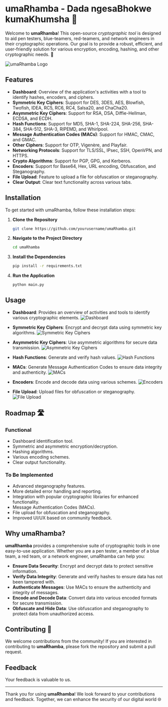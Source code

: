 # umaRhamba - Dada ngesaBhokwe kumaKhumsha 🔐

Welcome to **umaRhamba**! This open-source _cryptographic tool_ is designed to aid pen testers, blue-teamers, red-teamers, and network engineers in their cryptographic operations. Our goal is to provide a robust, efficient, and user-friendly solution for various encryption, encoding, hashing, and other cryptographic needs. 🌟

![umaRhamba Logo](placeholder_for_logo_image)

## Features

- **Dashboard**: Overview of the application's activities with a tool to identify hashes, encoders, and ciphers.
- **Symmetric Key Ciphers**: Support for DES, 3DES, AES, Blowfish, Twofish, IDEA, RC5, RC6, RC4, Salsa20, and ChaCha20.
- **Asymmetric Key Ciphers**: Support for RSA, DSA, Diffie-Hellman, ECDSA, and ECDH.
- **Hash Functions**: Support for MD5, SHA-1, SHA-224, SHA-256, SHA-384, SHA-512, SHA-3, RIPEMD, and Whirlpool.
- **Message Authentication Codes (MACs)**: Support for HMAC, CMAC, and GMAC.
- **Other Ciphers**: Support for OTP, Vigenère, and Playfair.
- **Networking Protocols**: Support for TLS/SSL, IPsec, SSH, OpenVPN, and HTTPS.
- **Crypto Algorithms**: Support for PGP, GPG, and Kerberos.
- **Encoders**: Support for Base64, Hex, URL encoding, Obfuscation, and Steganography.
- **File Upload**: Feature to upload a file for obfuscation or steganography.
- **Clear Output**: Clear text functionality across various tabs.

## Installation

To get started with umaRhamba, follow these installation steps:

1. **Clone the Repository**
    ```sh
    git clone https://github.com/yourusername/umaRhamba.git
    ```

2. **Navigate to the Project Directory**
    ```sh
    cd umaRhamba
    ```

3. **Install the Dependencies**
    ```sh
    pip install -r requirements.txt
    ```

4. **Run the Application**
    ```sh
    python main.py
    ```

## Usage

- **Dashboard**: Provides an overview of activities and tools to identify various cryptographic elements.
    ![Dashboard](placeholder_for_dashboard_image)

- **Symmetric Key Ciphers**: Encrypt and decrypt data using symmetric key algorithms.
    ![Symmetric Key Ciphers](placeholder_for_symmetric_ciphers_image)

- **Asymmetric Key Ciphers**: Use asymmetric algorithms for secure data transmission.
    ![Asymmetric Key Ciphers](placeholder_for_asymmetric_ciphers_image)

- **Hash Functions**: Generate and verify hash values.
    ![Hash Functions](placeholder_for_hash_functions_image)

- **MACs**: Generate Message Authentication Codes to ensure data integrity and authenticity.
    ![MACs](placeholder_for_macs_image)

- **Encoders**: Encode and decode data using various schemes.
    ![Encoders](placeholder_for_encoders_image)

- **File Upload**: Upload files for obfuscation or steganography.
    ![File Upload](placeholder_for_file_upload_image)

## Roadmap 🛣️

### Functional

- Dashboard identification tool.
- Symmetric and asymmetric encryption/decryption.
- Hashing algorithms.
- Various encoding schemes.
- Clear output functionality.

### To Be Implemented

- Advanced steganography features.
- More detailed error handling and reporting.
- Integration with popular cryptographic libraries for enhanced functionality.
- Message Authentication Codes (MACs).
- File upload for obfuscation and steganography.
- Improved UI/UX based on community feedback.

## Why umaRhamba?

**umaRhamba** provides a comprehensive suite of cryptographic tools in one easy-to-use application. Whether you are a pen tester, a member of a blue team, a red team, or a network engineer, umaRhamba can help you:

- **Ensure Data Security**: Encrypt and decrypt data to protect sensitive information.
- **Verify Data Integrity**: Generate and verify hashes to ensure data has not been tampered with.
- **Authenticate Messages**: Use MACs to ensure the authenticity and integrity of messages.
- **Encode and Decode Data**: Convert data into various encoded formats for secure transmission.
- **Obfuscate and Hide Data**: Use obfuscation and steganography to protect data from unauthorized access.

## Contributing 🤝

We welcome contributions from the community! If you are interested in contributing to **umaRhamba**, please fork the repository and submit a pull request. 

## Feedback

Your feedback is valuable to us. 

---

Thank you for using **umaRhamba**! We look forward to your contributions and feedback. Together, we can enhance the security of our digital world 🌐
